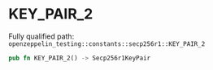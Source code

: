# KEY_PAIR_2

Fully qualified path: `openzeppelin_testing::constants::secp256r1::KEY_PAIR_2`

```rust
pub fn KEY_PAIR_2() -> Secp256r1KeyPair
```

